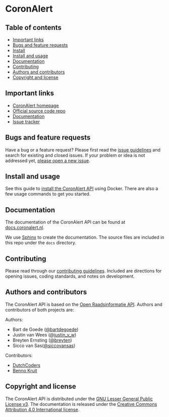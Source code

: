 # CoronAlert



## Table of contents

 - [Important links](#important-links)
 - [Bugs and feature requests](#bugs-and-feature-requests)
 - [Install](https://github.com/openstate/coronalert/blob/master/INSTALL.rst)
 - [Install and usage](#install-and-usage)
 - [Documentation](#documentation)
 - [Contributing](#contributing)
 - [Authors and contributors](#authors-and-contributors)
 - [Copyright and license](#copyright-and-license)

## Important links
 - [CoronAlert homepage](https://coronalert.nl/)
 - [Official source code repo](https://github.com/openstate/coronalert/)
 - [Documentation](http://docs.coronalert.nl/)
 - [Issue tracker](https://github.com/openstate/coronalert/issues)

## Bugs and feature requests

Have a bug or a feature request? Please first read the [issue guidelines](https://github.com/openstate/coronalert/blob/master/docs/dev/getting_started.rst) and search for existing and closed issues. If your problem or idea is not addressed yet, [please open a new issue](https://github.com/openstate/coronalert/issues/new).

## Install and usage

See this guide to [install the CoronAlert API](https://github.com/openstate/coronalert/blob/master/INSTALL.rst) using Docker. There are also a few usage commands to get you started.

## Documentation

The documentation of the CoronAlert API can be found at [docs.coronalert.nl](http://docs.coronalert.nl/).

We use [Sphinx](http://sphinx-doc.org/) to create the documentation. The source files are included in this repo under the `docs` directory.  

## Contributing

Please read through our [contributing guidelines](https://github.com/openstate/coronalert/blob/master/docs/dev/getting_started.rst). Included are directions for opening issues, coding standards, and notes on development.

## Authors and contributors

The CoronAlert API is based on the [Open Raadsinformatie API](https://github.com/openstate/open-raadsinformatie/). Authors and contributors of both projects are:

Authors:

* Bart de Goede ([@bartdegoede](https://twitter.com/bartdegoede))
* Justin van Wees ([@justin_v_w](https://twitter.com/justin_v_w))
* Breyten Ernsting ([@breyten](https://twitter.com/breyten))
* Sicco van Sas([@siccovansas](https://twitter.com/siccovansas))

Contributors:

* [DutchCoders](http://dutchcoders.io/)
* [Benno Kruit](https://github.com/bennokr)

## Copyright and license

The CoronAlert API is distributed under the [GNU Lesser General Public License v3](https://www.gnu.org/licenses/lgpl.html). The documentation is released under the [Creative Commons Attribution 4.0 International license](http://creativecommons.org/licenses/by/4.0/).
